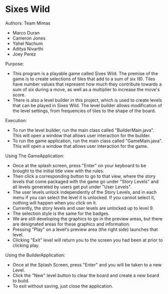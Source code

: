 Sixes Wild
==============

Authors:
Team Mimas
* Marco Duran
* Cameron Jones
* Yahel Nachum
* Aditya Nivarthi
* Joey Perez

Purpose:
* This program is a playable game called Sixes Wild. The premise of the game is to create selections of tiles that add to a sum of six (6). Tiles have number values that represent how much they contribute towards a sum of six during a move, as well as a multiplier to increase the move's score.
* There is also a level builder in this project, which is used to create levels that can be played in Sixes Wild. The level builder allows modification of the level settings, from frequencies of tiles to the shape of the board.

Execution:
* To run the level builder, run the main class called "BuilderMain.java". This will open a window that allows user interaction for the builder.
* To run the game application, run the main class called "GameMain.java". This will open a window that allows user interaction for the game.

Using The GameApplication:
* Once at the splash screen, press "Enter" on your keyboard to be brought to the initial title view with the rules.
* Then click a corresponding button to go to that view, where the story levels that come packaged with the game go under "Story Levels" and all levels generated by users get put under "User Levels".
* The user levels unlock independently of the Story Levels, and in each menu if you can select the level it is unlocked. If you cannot select it, nothing will happen when you click on it.
* Currently, the story levels and user levels are unlocked up to level 9.
* The selection style is the same for the badges.
* We are still developing the graphics to go in the preview areas, but there are designated areas for these graphics and information.
* Pressing "Play" on a level's preview area (the right side) launches that level.
* Clicking "Exit" level will return you to the screen you had been at prior to clicking play.

Using the BuilderApplication:
* Once at the Splash Screen, press "Enter" and you will be taken to a new Level.
* Click the "New" level button to clear the board and create a new board to build.
* To exit without saving, just close the application.